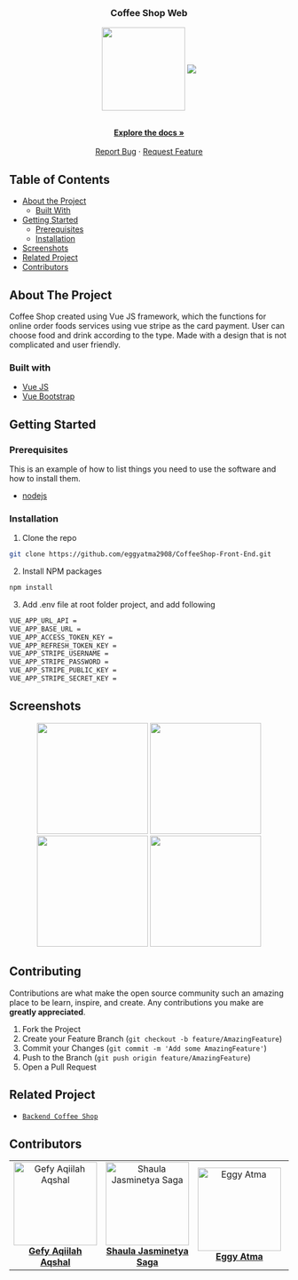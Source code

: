 <br />
<p align="center">

  <h3 align="center">Coffee Shop Web</h3>
  <p align="center" class="flex">
    <image align="center" width="150" src='./screenshots/coffee-logo.png' />
    <image align="center" src='./screenshots/logo.png' />
  </p>

  <p align="center">
    <br />
    <a href="https://github.com/eggyatma2908/CoffeeShop-Front-End"><strong>Explore the docs »</strong></a>
    <br />
    <br />
    <a href="https://github.com/eggyatma2908/CoffeeShop-Front-End/issues">Report Bug</a>
    ·
    <a href="https://github.com/eggyatma2908/CoffeeShop-Front-End/issues">Request Feature</a>
  </p>
</p>

<!-- TABLE OF CONTENTS -->
## Table of Contents

* [About the Project](#about-the-project)
  * [Built With](#built-with)
* [Getting Started](#getting-started)
  * [Prerequisites](#prerequisites)
  * [Installation](#installation)
* [Screenshots](#screenshots)
* [Related Project](#related-project-backend)
* [Contributors](#contributors)

<!-- ABOUT THE PROJECT -->
## About The Project


Coffee Shop created using Vue JS framework, which the functions for online order foods services using vue stripe as the card payment. User can choose food and drink according to the type. Made with a design that is not complicated and user friendly.

### Built with
* [Vue JS](https://vuejs.org/)
* [Vue Bootstrap](https://bootstrap-vue.org/)

<!-- GETTING STARTED -->
## Getting Started

### Prerequisites

This is an example of how to list things you need to use the software and how to install them.

* [nodejs](https://nodejs.org/en/download/)

### Installation

1. Clone the repo
```sh
git clone https://github.com/eggyatma2908/CoffeeShop-Front-End.git
```
2. Install NPM packages
```sh
npm install
```
3. Add .env file at root folder project, and add following
```sh
VUE_APP_URL_API = 
VUE_APP_BASE_URL = 
VUE_APP_ACCESS_TOKEN_KEY = 
VUE_APP_REFRESH_TOKEN_KEY = 
VUE_APP_STRIPE_USERNAME = 
VUE_APP_STRIPE_PASSWORD = 
VUE_APP_STRIPE_PUBLIC_KEY = 
VUE_APP_STRIPE_SECRET_KEY = 
```



<!-- ROADMAP -->
## Screenshots

<p align='center'>
  <span>
      <image width="200" height="200" src='./screenshots/login.png' />
      <image width="200" height="200" src='./screenshots/product-details.png' />
      <image width="200" height="200" src='./screenshots/payment-detai.png' />
      <image width="200" height="200" src='./screenshots/profile.png' />
     

<!-- CONTRIBUTING -->
## Contributing

Contributions are what make the open source community such an amazing place to be learn, inspire, and create. Any contributions you make are **greatly appreciated**.

1. Fork the Project
2. Create your Feature Branch (`git checkout -b feature/AmazingFeature`)
3. Commit your Changes (`git commit -m 'Add some AmazingFeature'`)
4. Push to the Branch (`git push origin feature/AmazingFeature`)
5. Open a Pull Request



## Related Project
* [`Backend Coffee Shop`](https://github.com/Gefyaqiilah/CoffeeShop-Back-End)


## Contributors
<center>
  <table>
    <tr>
      <td align="center">
        <a href="https://github.com/Gefyaqiilah">
          <img width="150" src="https://avatars.githubusercontent.com/u/54069791?s=400&u=d52c9220de7f217fab6be5eed1a2f237325ef741&v=4" alt="Gefy Aqiilah Aqshal"><br/>
          <b>Gefy Aqiilah Aqshal</b>
        </a>
      </td>
      <td align="center">
        <a href="https://github.com/sjasminetya">
          <img width="150" src="https://avatars.githubusercontent.com/u/36390515?v=4" alt="Shaula Jasminetya Saga"><br/>
          <b>Shaula Jasminetya Saga</b>
        </a>
      </td>
      <td align="center">
        <a href="https://github.com/eggyatma2908">
          <img width="150" src="https://avatars.githubusercontent.com/u/26200397?v=4" alt="Eggy Atma"><br/>
          <b>Eggy Atma</b>
        </a>
      </td>
       <td align="center">
        <a href="https://github.com/renaldipratama97">
          <img width="150" src="https://avatars.githubusercontent.com/u/72293996?v=4" alt="Renaldi Pratama Tumanggor"><br/>
          <b>Renaldi Pratama Tumanggor</b>
        </a>
      </td>
    </tr>
  </table>
</center>
